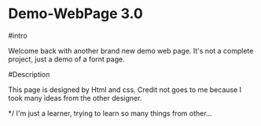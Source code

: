 # Demo-WebPage 3.0

#intro

Welcome back with another brand new demo web page. It's not a complete project,
just a demo of a fornt page.



#Description

This page is designed by Html and css.
Credit not goes to me because I took many ideas from the other designer.

*/
I'm just a learner, trying to learn so many things from other...

